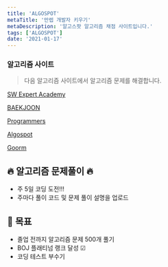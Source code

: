 ```yaml
---
title: 'ALGOSPOT'
metaTitle: '만렙 개발자 키우기'
metaDescription: '알고스팟 알고리즘 채점 사이트입니다.'
tags: ['ALGOSPOT']
date: '2021-01-17'
---
```


### 알고리즘 사이트

> 다음 알고리즘 사이트에서 알고리즘 문제를 해결합니다.

[SW Expert Academy](https://swexpertacademy.com/main/main.do)

[BAEKJOON](https://www.acmicpc.net/)

[Programmers](https://programmers.co.kr/learn/challenges?tab=all_challenges)

[Algospot](https://www.algospot.com/)

[Goorm](https://level.goorm.io/?_ga=2.130865935.1236029091.1610815174-1865679688.1610431860)

## 🔥 알고리즘 문제풀이 🔥

- 주 5일 코딩 도전!!!
- 주마다 풀이 코드 및 문제 풀이 설명을 업로드

## 📝 목표

- 졸업 전까지 알고리즘 문제 500개 풀기
- BOJ 플래티넘 랭크 달성 ☑
- 코딩 테스트 부수기

